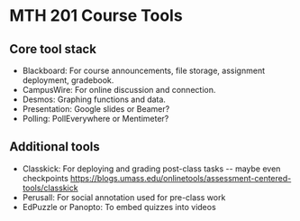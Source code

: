 # MTH 201 Course Tools

## Core tool stack

+ Blackboard: For course announcements, file storage, assignment deployment, gradebook. 
+ CampusWire: For online discussion and connection. 
+ Desmos: Graphing functions and data. 
+ Presentation: Google slides or Beamer? 
+ Polling: PollEverywhere or Mentimeter? 

## Additional tools

+ Classkick: For deploying and grading post-class tasks -- maybe even checkpoints https://blogs.umass.edu/onlinetools/assessment-centered-tools/classkick 
+ Perusall: For social annotation used for pre-class work 
+ EdPuzzle or Panopto: To embed quizzes into videos 